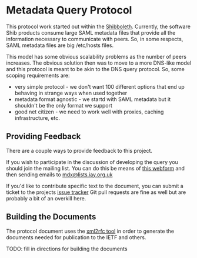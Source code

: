 Metadata Query Protocol
=======================
This protocol work started out within the [Shibboleth](http://shibboleth.net).
Currently, the software Shib products consume large SAML metadata files that
provide all the information necessary to communicate with peers.  So, in some 
respects, SAML metadata files are big /etc/hosts files.

This model has some obvious scalability problems as the number of peers
increases.  The obvious solution then was to move to a more DNS-like model and
this protocol is meant to be akin to the DNS query protocol.  So, some scoping
requirements are:
* very simple protocol - we don't want 100 different options that end up behaving in strange ways when used together
* metadata format agnostic - we startd with SAML metadata but it shouldn't be the only format we support
* good net citizen - we need to work well with proxies, caching infrastructure, etc.

Providing Feedback
------------------
There are a couple ways to provide feedback to this project.

If you wish to participate in the discussion of developing the query you should
join the mailing list.  You can do this be means of [this webform](http://lists.iay.org.uk/listinfo.cgi/mdx-iay.org.uk)
and then sending emails to [mdx@lists.iay.org.uk](mailto:mdx@lists.iay.org.uk)

If you'd like to contribute specific text to the document, you can submit a 
ticket to the projects [issue tracker](https://github.com/lajoie/md-query/issues)
Git pull requests are fine as well but are probably a bit of an overkill here.

Building the Documents
----------------------
The protocol document uses the [xml2rfc tool](http://xml.resource.org/) in
order to generate the documents needed for publication to the IETF and others.

TODO: fill in directions for building the documents
